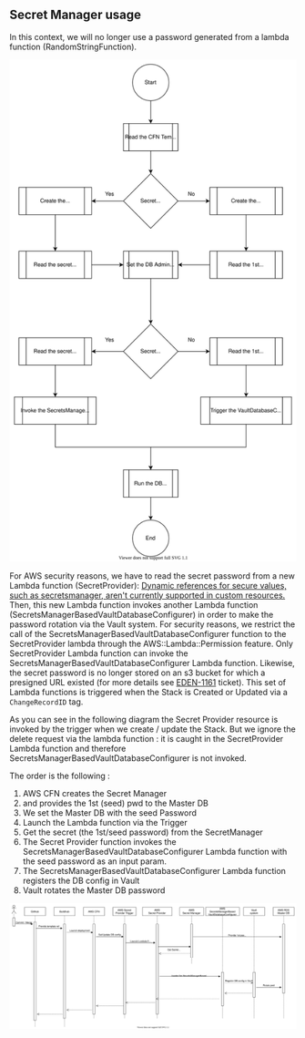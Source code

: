 ## Secret Manager usage

In this context, we will no longer use a password generated from a lambda function (RandomStringFunction).

![New Secret Manager feature](./images/New_Secret_Manager_feature.svg)

For AWS security reasons, we have to read the secret password from a new Lambda function (SecretProvider):
[Dynamic references for secure values, such as secretsmanager, aren't currently supported in custom resources.](https://docs.aws.amazon.com/AWSCloudFormation/latest/UserGuide/dynamic-references.html#dynamic-references-secretsmanager)
Then, this new Lambda function invokes another Lambda function (SecretsManagerBasedVaultDatabaseConfigurer) in order to make the password rotation via the Vault system.
For security reasons, we restrict the call of the SecretsManagerBasedVaultDatabaseConfigurer function to the SecretProvider lambda through the AWS::Lambda::Permission feature.
Only SecretProvider Lambda function can invoke the SecretsManagerBasedVaultDatabaseConfigurer Lambda function.
Likewise, the secret password is no longer stored on an s3 bucket for which a presigned URL existed (for more details see [EDEN-1161](https://jira.concur.com/browse/EDEN-1161) ticket).
This set of Lambda functions is triggered when the Stack is Created or Updated  via a `ChangeRecordID` tag.

As you can see in the following diagram the Secret Provider resource is invoked by the trigger when we create / update the Stack.
But we ignore the delete request via the lambda function : it is caught in the SecretProvider Lambda function and therefore SecretsManagerBasedVaultDatabaseConfigurer is not invoked.

The order is the following :
 1. AWS CFN creates the Secret Manager
 2. and provides the 1st (seed) pwd to the Master DB
 3. We set the Master DB with the seed Password
 4. Launch the Lambda function via the Trigger
 5. Get the secret (the 1st/seed password) from the SecretManager
 6. The Secret Provider function invokes the SecretsManagerBasedVaultDatabaseConfigurer Lambda function with the seed password as an input param.
 7. The SecretsManagerBasedVaultDatabaseConfigurer Lambda function registers the DB config in Vault
 8. Vault rotates the Master DB password

![New Secret Manager feature](./images/New_Secret_Manager_sequence.svg)
